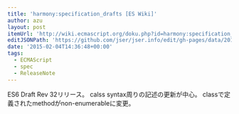 ```yaml
---
title: 'harmony:specification_drafts [ES Wiki]'
author: azu
layout: post
itemUrl: 'http://wiki.ecmascript.org/doku.php?id=harmony:specification_drafts#february_2_2015_draft_rev_32'
editJSONPath: 'https://github.com/jser/jser.info/edit/gh-pages/data/2015/02/index.json'
date: '2015-02-04T14:36:48+00:00'
tags:
  - ECMAScript
  - spec
  - ReleaseNote
---
```

ES6 Draft Rev 32リリース。
calss syntax周りの記述の更新が中心。
classで定義されたmethodがnon-enumerableに変更。
